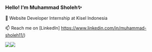 <!-- Hello! I’m Muhammad Sholeh✨ an Undergraduate Informatics student at Sriwijaya University.
I’m interested in Website Programming and Java Programming.
 -->

<!---
Assyatier21/Assyatier21 is a ✨ special ✨ repository because its `README.md` (this file) appears on your GitHub profile.
You can click the Preview link to take a look at your changes.
--->

### Hello! I’m Muhammad Sholeh✨

🔭 Website Developer Internship at Kisel Indonesia

📫 Reach me on [LinkedIn] https://www.linkedin.com/in/muhammad-sholeh11/)

<img align="center" src="https://github-readme-stats.vercel.app/api?username=Assyatier21&show_icons=true&include_all_commits=true&theme=tokyonight&hide=issues" /><img align="center" src="https://github-readme-stats.vercel.app/api/top-langs/?username=Assyatier21&layout=compact&theme=tokyonight" />

<!--

Here are some ideas to get you started:

- 🔭 I’m currently working on ...
- 🌱 I’m currently learning ...
- 👯 I’m looking to collaborate on ...
- 🤔 I’m looking for help with ...
- 💬 Ask me about ...
- 📫 How to reach me: ...
- 😄 Pronouns: ...
- ⚡ Fun fact: ...
-->
